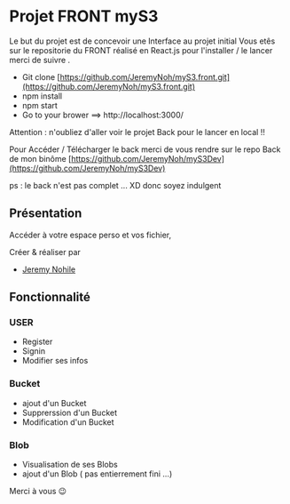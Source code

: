 # Projet FRONT myS3

Le but du projet est de concevoir une Interface au projet initial
Vous etês sur le repositorie du FRONT réalisé en React.js pour l'installer / le lancer merci de suivre .

- Git clone [https://github.com/JeremyNoh/myS3.front.git](https://github.com/JeremyNoh/myS3.front.git)
- npm install
- npm start
- Go to your brower ==> http://localhost:3000/

Attention : n'oubliez d'aller voir le projet Back pour le lancer en local !!

Pour Accéder / Télécharger le back merci de vous rendre sur le repo Back de mon binôme [https://github.com/JeremyNoh/myS3Dev](https://github.com/JeremyNoh/myS3Dev)

ps : le back n'est pas complet ... XD donc soyez indulgent

## Présentation

Accéder à votre espace perso et vos fichier,

Créer & réaliser par

- [Jeremy Nohile](https://github.com/JeremyNoh)

## Fonctionnalité

### USER

- Register
- Signin
- Modifier ses infos

### Bucket

- ajout d'un Bucket
- Supprerssion d'un Bucket
- Modification d'un Bucket

### Blob

- Visualisation de ses Blobs
- ajout d'un Blob ( pas entierrement fini ...)

Merci à vous 😉
